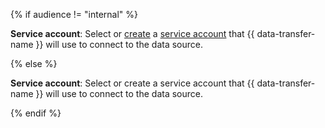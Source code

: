 {% if audience != "internal" %}

**Service account**: Select or [create](../../../../../iam/operations/sa/create.md) a [service account](../../../../../iam/concepts/users/service-accounts.md) that {{ data-transfer-name }} will use to connect to the data source.

{% else %}

**Service account**: Select or create a service account that {{ data-transfer-name }} will use to connect to the data source.

{% endif %}
